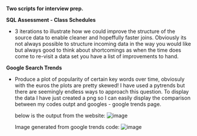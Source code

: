 **Two scripts for interview prep.**

**SQL Assessment -  Class Schedules**
  - 3 iterations to illustrate how we could improve the structure of the source data to enable cleaner and hopeffully faster joins. Obviously its not always possible to structure incoming data in the way you would 
    like but always good to think about shortcomings as when the time does come to re-visit a data set you have a list of improvements to hand.

**Google Search Trends**
  - Produce a plot of popularity of certain key words over time, obviosuly with the euros the plots are pretty skewed! I have used a pytrends but there are seemingly endless ways to approach this question. To display 
    the data I have just created a png so I can easily display the comparison between my codes outpt and googles - google trends page.

    below is the output from the website:
    ![image](https://github.com/SamCrafer/AllResponseMedia/assets/122836680/9a877302-f269-4e14-b974-03b6dd737dd5)

    Image generated from google trends code:
    ![image](https://github.com/SamCrafer/AllResponseMedia/assets/122836680/0740ca7a-9e86-4dcf-95ba-546faf7afdc2)
